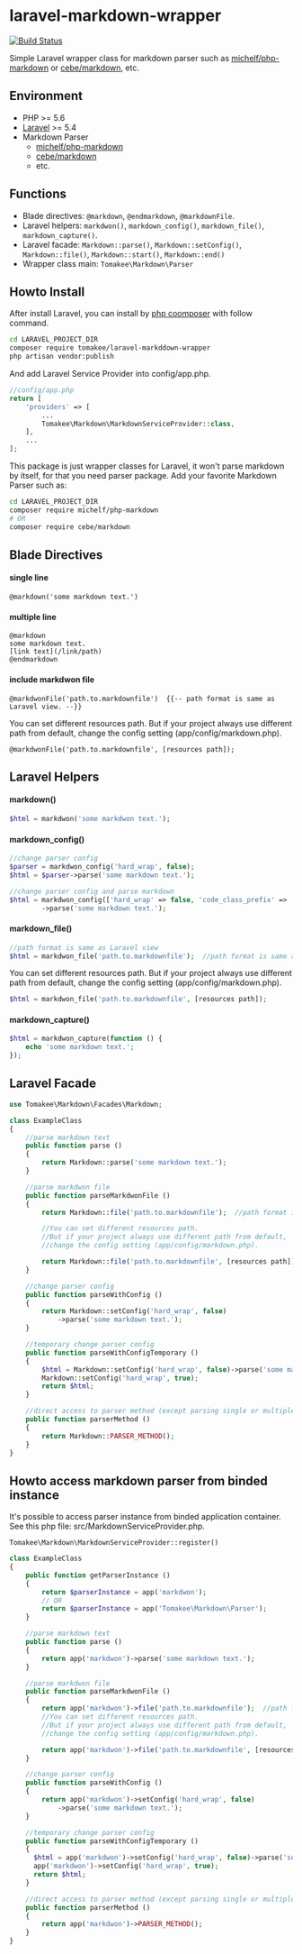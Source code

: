 # laravel-markdown-wrapper

[![Build Status](https://travis-ci.org/tomakee/laravel-markdown-wrapper.svg?branch=master)](https://travis-ci.org/tomakee/laravel-markdown-wrapper)

Simple Laravel wrapper class for markdown parser such as [michelf/php-markdown](https://github.com/michelf/php-markdown) or [cebe/markdown](https://github.com/cebe/markdown), etc.


## Environment
- PHP >= 5.6
- [Laravel](https://laravel.com/) >= 5.4
- Markdown Parser
    - [michelf/php-markdown](https://github.com/michelf/php-markdown)
    - [cebe/markdown](https://github.com/cebe/markdown)
    - etc.


## Functions
- Blade directives: `@markdown`, `@endmarkdown`, `@markdownFile`.
- Laravel helpers: `markdwon()`, `markdown_config()`, `markdown_file()`, `markdown_capture()`.
- Laravel facade: `Markdown::parse()`, `Markdown::setConfig()`, `Markdown::file()`, `Markdown::start()`, `Markdown::end()`
- Wrapper class main: `Tomakee\Markdown\Parser`


## Howto Install
After install Laravel, you can install by [php coomposer](https://getcomposer.org/) with follow command.

```bash
cd LARAVEL_PROJECT_DIR
composer require tomakee/laravel-markddown-wrapper
php artisan vendor:publish
```

And add Laravel Service Provider into config/app.php.

```php
//config/app.php
return [
    'providers' => [
        ...
        Tomakee\Markdown\MarkdownServiceProvider::class,
    ],
    ...
];
```

This package is just wrapper classes for Laravel, it won't parse markdown by itself, for that you need parser package.
Add your favorite Markdown Parser such as:

```bash
cd LARAVEL_PROJECT_DIR
composer require michelf/php-markdown
# OR
composer require cebe/markdown
```


## Blade Directives

#### single line
```
@markdown('some markdown text.')
```

#### multiple line
```
@markdown
some markdown text.
[link text](/link/path)
@endmarkdown
```

#### include markdwon file
```
@markdwonFile('path.to.markdownfile')  {{-- path format is same as Laravel view. --}}
```

You can set different resources path. But if your project always use different path from default, change the config setting (app/config/markdown.php).

```
@markdwonFile('path.to.markdownfile', [resources path]);
```



## Laravel Helpers

#### markdown()
```php
$html = markdwon('some markdwon text.');
```

#### markdown_config()
```php
//change parser config
$parser = markdwon_config('hard_wrap', false);
$html = $parser->parse('some markdown text.');

//change parser config and parse markdown
$html = markdwon_config(['hard_wrap' => false, 'code_class_prefix' => 'prefix-'])
        ->parse('some markdown text.');
```

#### markdown_file()
```php
//path format is same as Laravel view
$html = markdwon_file('path.to.markdownfile');  //path format is same as Laravel view.
```

You can set different resources path. But if your project always use different path from default, change the config setting (app/config/markdown.php).

```php
$html = markdwon_file('path.to.markdownfile', [resources path]);
```

#### markdown_capture()
```php
$html = markdwon_capture(function () {
    echo 'some markdown text.';
});
```


## Laravel Facade
```php
use Tomakee\Markdown\Facades\Markdown;

class ExampleClass
{
    //parse markdown text
    public function parse ()
    {
        return Markdown::parse('some markdown text.');
    }

    //parse markdwon file
    public function parseMarkdwonFile ()
    {
        return Markdown::file('path.to.markdownfile');  //path format is same as Laravel view.

        //You can set different resources path.
        //But if your project always use different path from default,
        //change the config setting (app/config/markdown.php).

        return Markdown::file('path.to.markdownfile', [resources path]);
    }

    //change parser config
    public function parseWithConfig ()
    {
        return Markdown::setConfig('hard_wrap', false)
            ->parse('some markdown text.');
    }

    //temporary change parser config
    public function parseWithConfigTemporary ()
    {
        $html = Markdown::setConfig('hard_wrap', false)->parse('some markdown text.');
        Markdown::setConfig('hard_wrap', true);
        return $html;
    }

    //direct access to parser method (except parsing single or multiple line)
    public function parserMethod ()
    {
        return Markdown::PARSER_METHOD();
    }
}
```


## Howto access markdown parser from binded instance
It's possible to access parser instance from binded application container.
See this php file: src/MarkdownServiceProvider.php.

```
Tomakee\Markdown\MarkdownServiceProvider::register()
```

```php
class ExampleClass
{
    public function getParserInstance ()
    {
        return $parserInstance = app('markdwon');
        // OR
        return $parserInstance = app('Tomakee\Markdown\Parser');
    }

    //parse markdown text
    public function parse ()
    {
        return app('markdwon')->parse('some markdown text.');
    }

    //parse markdwon file
    public function parseMarkdwonFile ()
    {
        return app('markdwon')->file('path.to.markdownfile');  //path format is same as Laravel view.
        //You can set different resources path.
        //But if your project always use different path from default,
        //change the config setting (app/config/markdown.php).

        return app('markdwon')->file('path.to.markdownfile', [resources path]);
    }

    //change parser config
    public function parseWithConfig ()
    {
        return app('markdwon')->setConfig('hard_wrap', false)
            ->parse('some markdown text.');
    }

    //temporary change parser config
    public function parseWithConfigTemporary ()
    {
      $html = app('markdwon')->setConfig('hard_wrap', false)->parse('some markdown text.');
      app('markdwon')->setConfig('hard_wrap', true);
      return $html;
    }

    //direct access to parser method (except parsing single or multiple line)
    public function parserMethod ()
    {
        return app('markdwon')->PARSER_METHOD();
    }
}
```




















